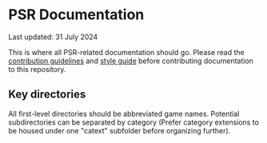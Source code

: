 # PSR Documentation

Last updated: 31 July 2024

This is where all PSR-related documentation should go. Please read the [contribution guidelines](../../REAMDE.md#general-contribution-process) and [style guide](style-guide.md)
before contributing documentation to this repository.

## Key directories
All first-level directories should be abbreviated game names. Potential subdirectories can be separated by category (Prefer category extensions to be housed under one "catext" subfolder before organizing further).
